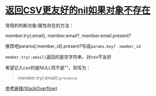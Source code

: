 # [返回CSV更友好的nil如果对象不存在](/2019/11_2/try_return_nil.md)

常用的判断对象/属性存在的方法：

member.try(:email), member.email?, member.email.present?

推荐吧params[:member_id].present?写成`params.key? :member_id`

`member.try(:email)`返回的是空字符串，对csv不友好

希望记入csv的是NULL而不是""，则写为：

> member.try(:email).`presence`

[参考链接(StackOverflow)](https://stackoverflow.com/questions/15419285/converting-an-empty-string-to-nil-in-place)